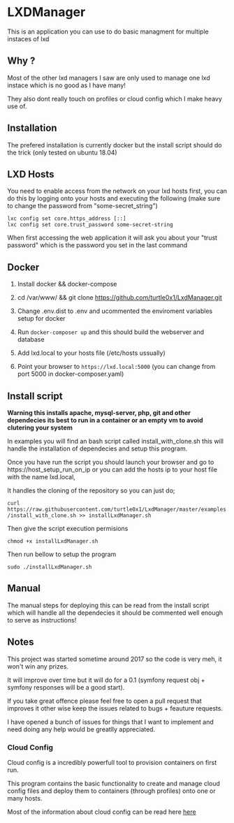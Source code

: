# LXDManager

This is an application you can use to do basic managment for multiple instaces
of lxd

## Why ?

Most of the other lxd managers I saw are only used  to manage one lxd instace which
is no good as I have many!

They also dont really touch on profiles or cloud config which I make heavy use
of.

## Installation

The prefered installation is currently docker but the install script should
do the trick (only tested on ubuntu 18.04)

## LXD Hosts

You need to enable access from the network on your lxd hosts first, you can do this by logging onto your hosts and executing the following (make sure to change the password from "some-secret_string") 

```
lxc config set core.https_address [::]
lxc config set core.trust_password some-secret-string
```

When first accessing the web application it will ask you about your "trust password" which is the password you set in the last command

## Docker

1. Install docker && docker-compose

2. cd /var/www/ && git clone https://github.com/turtle0x1/LxdManager.git

3. Change .env.dist to .env and ucommented the enviroment variables setup
    for docker

3. Run `docker-composer up` and this should build the webserver and database

4. Add lxd.local to your hosts file (/etc/hosts ussually)

5. Point your browser to `https://lxd.local:5000` (you can change from port 5000
    in docker-composer.yaml)

## Install script
**Warning this installs apache, mysql-server, php, git and other dependecies its
best to run in a container or an empty vm to avoid clutering your system**

In examples you will find an bash script called install_with_clone.sh this will
handle the installation of dependecies and setup this program.

Once you have run the script you should launch your browser and go to https://host_setup_run_on_ip
or you can add the hosts ip to your host file with the name lxd.local,

It handles the cloning of the repository so you can just do;

`curl https://raw.githubusercontent.com/turtle0x1/LxdManager/master/examples/install_with_clone.sh >> installLxdManager.sh`

Then give the script execution permisions

`chmod +x installLxdManager.sh`

Then run bellow to setup the program

`sudo ./installLxdManager.sh`

## Manual

The manual steps for deploying this can be read from the install script which
will handle all the dependecies it should be commented well enough to serve
as instructions!

## Notes

This project was started sometime around 2017 so the code is very meh, it won't
win any prizes.

It will improve over time but it will do for a 0.1 (symfony request obj + symfony
responses will be a good start).

If you take great offence please feel free to open a pull request that improves it
other wise keep the issues related to bugs + feauture requests.

I have opened a bunch of issues for things that I want to implement and need doing
any help would be greatlly appreciated.

### Cloud Config

Cloud config is a incredibly powerfull tool to provision containers on first run.

This program contains the basic functionality to create and manage cloud config
files and deploy them to containers (through profiles) onto one or many hosts.

Most of the information about cloud config can be read here [here](https://cloudinit.readthedocs.io/en/latest/topics/examples.html)
